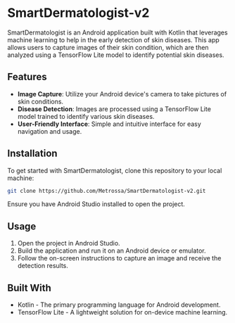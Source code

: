 # SmartDermatologist-v2

SmartDermatologist is an Android application built with Kotlin that leverages machine learning to help in the early detection of skin diseases. This app allows users to capture images of their skin condition, which are then analyzed using a TensorFlow Lite model to identify potential skin diseases.

## Features

- **Image Capture**: Utilize your Android device's camera to take pictures of skin conditions.
- **Disease Detection**: Images are processed using a TensorFlow Lite model trained to identify various skin diseases.
- **User-Friendly Interface**: Simple and intuitive interface for easy navigation and usage.

## Installation

To get started with SmartDermatologist, clone this repository to your local machine:

```bash
git clone https://github.com/Metrossa/SmartDermatologist-v2.git
```

Ensure you have Android Studio installed to open the project.

## Usage
1. Open the project in Android Studio.
2. Build the application and run it on an Android device or emulator.
3. Follow the on-screen instructions to capture an image and receive the detection results.

## Built With
- Kotlin - The primary programming language for Android development.
- TensorFlow Lite - A lightweight solution for on-device machine learning.
